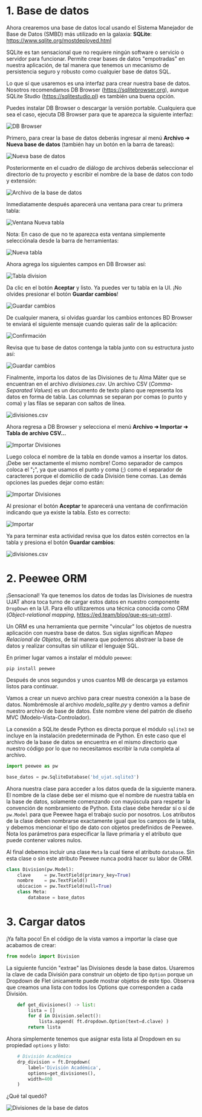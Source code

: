 &nbsp;
# 1.  Base de datos

Ahora crearemos una base de datos local usando el Sistema Manejador de Base de Datos (SMBD) más utilizado en la
galaxia: **SQLite**: <https://www.sqlite.org/mostdeployed.html>

SQLite es tan sensacional que no requiere ningún software o servicio o servidor para funcionar.
Permite crear bases de datos "empotradas" en nuestra aplicación, de tal manera que tenemos un mecanismo de persistencia
seguro y robusto como cualquier base de datos SQL.

Lo que sí que usaremos es una interfaz para crear nuestra base de datos. Nosotros recomendamos DB Browser 
(<https://sqlitebrowser.org>), aunque SQLite Studio (<https://sqlitestudio.pl>) es también una buena opción.
 
Puedes instalar DB Browser o descargar la versión portable. Cualquiera que sea el caso, ejecuta DB Browser para que te
aparezca la siguiente interfaz:

![DB Browser](img/db-browser.png)

Primero, para crear la base de datos deberás ingresar al menú **Archivo ➔ Nueva base de datos**
(también hay un botón en la barra de tareas):

![Nueva base de datos](img/bd0.png)

Posteriormente en el cuadro de diálogo de archivos deberás seleccionar el directorio de tu proyecto y escribir el
nombre de la base de datos con todo y extensión:

![Archivo de la base de datos](img/bd1.png)

Inmediatamente después aparecerá una ventana para crear tu primera tabla:

![Ventana Nueva tabla](img/bd2.png)

Nota: En caso de que no te aparezca esta ventana simplemente selecciónala desde la barra de herramientas:

![Nueva tabla](img/bd3.png)

 Ahora agrega los siguientes campos en DB Browser así:

![Tabla `division`](img/bd4.png)

Da clic en el botón **Aceptar** y listo. Ya puedes ver tu tabla en la UI. ¡No olvides presionar el botón
**Guardar cambios**!

![Guardar cambios](img/bd5.png)

De cualquier manera, si olvidas guardar los cambios entonces BD Browser te enviará el siguiente mensaje cuando quieras
salir de la aplicación:

![Confirmación](img/bd6.png)

Revisa que tu base de datos contenga la tabla junto con su estructura justo así:

![Guardar cambios](img/bd7.png)

Finalmente, importa los datos de las Divisiones de tu Alma Máter que se encuentran en el archivo _divisiones.csv_.
Un archivo CSV (_Comma-Separated Values_) es un documento de texto plano que representa los datos en forma de tabla.
Las columnas se separan por comas (o punto y coma) y las filas se separan con saltos de línea.

![divisiones.csv](img/csv1.png)

Ahora regresa a DB Browser y selecciona el menú **Archivo ➔ Importar ➔ Tabla de archivo CSV...**

![Importar Divisiones](img/csv2.gif)

Luego coloca el nombre de la tabla en donde vamos a insertar los datos. ¡Debe ser exactamente el mismo nombre!
Como separador de campos coloca el "**;**", ya que usamos el punto y coma (;) como el separador de caracteres porque
el domicilio de cada División tiene comas. Las demás opciones las puedes dejar como están:

![Importar Divisiones](img/csv3.png)

Al presionar el botón **Aceptar** te aparecerá una ventana de confirmación indicando que ya existe la tabla.
Esto es correcto:

![Importar](img/csv4.png)

Ya para terminar esta actividad revisa que los datos estén correctos en la tabla y presiona el botón 
**Guardar cambios**:

![divisiones.csv](img/csv5.png)

# 2.  Peewee ORM

¡Sensacional! Ya que tenemos los datos de todas las Divisiones de nuestra UJAT ahora toca turno de cargar estos datos
en nuestro componente `DropDown` en la UI. Para ello utilizaremos una técnica conocida como ORM 
(_Object-relational mapping_, <https://ed.team/blog/que-es-un-orm>).

Un ORM es una herramienta que permite "vincular" los objetos de nuestra aplicación con nuestra base de datos.
Sus siglas significan _Mapeo Relacional de Objetos_, de tal manera que podemos abstraer la base de datos y realizar
consultas sin utilizar el lenguaje SQL.

En primer lugar vamos a instalar el módulo `peewee`:

```
pip install peewee
```

Después de unos segundos y unos cuantos MB de descarga ya estamos listos para continuar.

Vamos a crear un nuevo archivo para crear nuestra conexión a la base de datos. Nombrémosle al archivo 
_modelo_sqlite.py_ y dentro vamos a definir nuestro archivo de base de datos. Este nombre viene del patrón de diseño
MVC (Modelo-Vista-Controlador).

La conexión a SQLite desde Python es directa porque el módulo `sqlite3` se incluye en la instalación predeterminada
de Python. En este caso que el archivo de la base de datos se encuentra en el mismo directorio que nuestro código por
lo que no necesitamos escribir la ruta completa al archivo.

```python
import peewee as pw

base_datos = pw.SqliteDatabase('bd_ujat.sqlite3')
```

Ahora nuestra clase para acceder a los datos queda de la siguiente manera. El nombre de la clase debe ser el mismo que
el nombre de nuestra tabla en la base de datos, solamente comenzando con mayúscula para respetar la convención de
nombramiento de Python. Esta clase debe heredar sí o sí de `pw.Model` para que Peewee haga el trabajo sucio por
nosotros. Los atributos de la clase deben nombrarse exactamente igual que los campos de la tabla, y debemos mencionar
el tipo de dato con objetos predefinidos de Peewee. Nota los parámetros para especificar la llave primaria y el
atributo que puede contener valores nulos.

Al final debemos incluir una clase `Meta` la cual tiene el atributo `database`. Sin esta clase o sin este atributo
Peewee nunca podrá hacer su labor de ORM.

```python
class Division(pw.Model):
    clave     = pw.TextField(primary_key=True)
    nombre    = pw.TextField()
    ubicacion = pw.TextField(null=True)
    class Meta:
        database = base_datos
```

# 3.  Cargar datos

¡Ya falta poco! En el código de la vista vamos a importar la clase que acabamos de crear:

```python
from modelo import Division
```

La siguiente función "extrae" las Divisiones desde la base datos. Usaremos la clave de cada División para construir
un objeto de tipo `Option` porque un Dropdown de Flet únicamente puede mostrar objetos de este tipo. Observa que
creamos una lista con todos los Options que corresponden a cada División.

```python
    def get_divisiones() -> list:
        lista = []
        for d in Division.select():
            lista.append( ft.dropdown.Option(text=d.clave) )
        return lista
```

Ahora simplemente tenemos que asignar esta lista al Dropdown en su propiedad `options` y listo:

```python
    # División Académica
    drp_division = ft.Dropdown(
        label='División Académica',
        options=get_divisiones(),
        width=400
    )
```

¿Qué tal quedó?

![Divisiones de la base de datos](img/video.gif)
